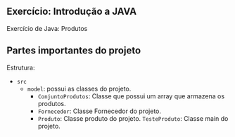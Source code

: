 ## Exercício: Introdução a JAVA

Exercício de Java: Produtos

## Partes importantes do projeto

Estrutura:

- `src`
  - `model`: possui as classes do projeto.
    - `ConjuntoProdutos`: Classe que possui um array que armazena os produtos.
    - `Fornecedor`: Classe Fornecedor do projeto.
    - `Produto`: Classe produto do projeto.
  `TesteProduto`: Classe main do projeto.


